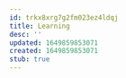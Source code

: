 ```yaml
---
id: trkx8xrg7g2fm023ez4ldqj
title: Learning
desc: ''
updated: 1649859853071
created: 1649859853071
stub: true
---
```


